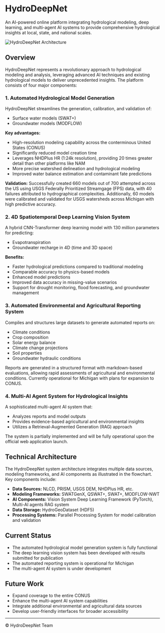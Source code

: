 # HydroDeepNet

An AI-powered online platform integrating hydrological modeling, deep learning, and multi-agent AI systems to provide comprehensive hydrological insights at local, state, and national scales.

![HydroDeepNet Architecture](./HydroDeepNet.drawio "HydroDeepNet System Architecture")

## Overview

HydroDeepNet represents a revolutionary approach to hydrological modeling and analysis, leveraging advanced AI techniques and existing hydrological models to deliver unprecedented insights. The platform consists of four major components:

### 1. Automated Hydrological Model Generation

HydroDeepNet streamlines the generation, calibration, and validation of:
- Surface water models (SWAT+)
- Groundwater models (MODFLOW)

**Key advantages:**
- High-resolution modeling capability across the conterminous United States (CONUS)
- Significantly reduced model creation time
- Leverages NHDPlus HR (1:24k resolution), providing 20 times greater detail than other platforms like NAM
- More precise watershed delineation and hydrological modeling
- Improved water balance estimation and contaminant fate predictions

**Validation:** Successfully created 660 models out of 700 attempted across the US using USGS Federally Prioritized Streamgage (FPS) data, with 40 failures attributed to hydrographical complexities. Additionally, 60 models were calibrated and validated for USGS watersheds across Michigan with high predictive accuracy.

### 2. 4D Spatiotemporal Deep Learning Vision System

A hybrid CNN-Transformer deep learning model with 130 million parameters for predicting:
- Evapotranspiration
- Groundwater recharge in 4D (time and 3D space)

**Benefits:**
- Faster hydrological predictions compared to traditional modeling
- Comparable accuracy to physics-based models
- Enhanced model predictions
- Improved data accuracy in missing-value scenarios
- Support for drought monitoring, flood forecasting, and groundwater management

### 3. Automated Environmental and Agricultural Reporting System

Compiles and structures large datasets to generate automated reports on:
- Climate conditions
- Crop composition
- Solar energy balance
- Climate change projections
- Soil properties
- Groundwater hydraulic conditions

Reports are generated in a structured format with markdown-based evaluations, allowing rapid assessments of agricultural and environmental conditions. Currently operational for Michigan with plans for expansion to CONUS.

### 4. Multi-AI Agent System for Hydrological Insights

A sophisticated multi-agent AI system that:
- Analyzes reports and model outputs
- Provides evidence-based agricultural and environmental insights
- Utilizes a Retrieval-Augmented Generation (RAG) approach

The system is partially implemented and will be fully operational upon the official web application launch.

## Technical Architecture

The HydroDeepNet system architecture integrates multiple data sources, modeling frameworks, and AI components as illustrated in the flowchart. Key components include:

- **Data Sources:** NLCD, PRISM, USGS DEM, NHDPlus HR, etc.
- **Modeling Frameworks:** SWATGenX, QSWAT+, SWAT+, MODFLOW-NWT
- **AI Components:** Vision System Deep Learning Framework (PyTorch), Multi-AI agents RAG system
- **Data Storage:** HydroGeoDataset (HDF5)
- **Processing Systems:** Parallel Processing System for model calibration and validation

## Current Status

- The automated hydrological model generation system is fully functional
- The deep learning vision system has been developed with results submitted for publication
- The automated reporting system is operational for Michigan
- The multi-agent AI system is under development

## Future Work

- Expand coverage to the entire CONUS
- Enhance the multi-agent AI system capabilities
- Integrate additional environmental and agricultural data sources
- Develop user-friendly interfaces for broader accessibility

---

© HydroDeepNet Team